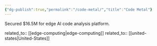 ```yaml
---
{"dg-publish":true,"permalink":"/code-metal/","title":"Code Metal"}
---
```



Secured $16.5M for edge AI code analysis platform.

related_to:: [[edge-computing\|edge-computing]]
related_to:: [[united-states\|United-States]]
